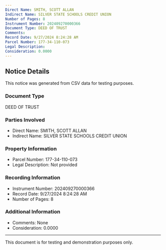```yaml
---
Direct Name: SMITH, SCOTT ALLAN
Indirect Name: SILVER STATE SCHOOLS CREDIT UNION
Number of Pages: 8
Instrument Number: 202409270000366
Document Type: DEED OF TRUST
Comments: 
Record Date: 9/27/2024 8:24:28 AM
Parcel Number: 177-34-110-073
Legal Description: 
Consideration: 0.0000
---
```


## Notice Details

This notice was generated from CSV data for testing purposes.

### Document Type
DEED OF TRUST

### Parties Involved
- Direct Name: SMITH, SCOTT ALLAN
- Indirect Name: SILVER STATE SCHOOLS CREDIT UNION

### Property Information
- Parcel Number: 177-34-110-073
- Legal Description: Not provided

### Recording Information
- Instrument Number: 202409270000366
- Record Date: 9/27/2024 8:24:28 AM
- Number of Pages: 8

### Additional Information
- Comments: None
- Consideration: 0.0000

---

This document is for testing and demonstration purposes only.
